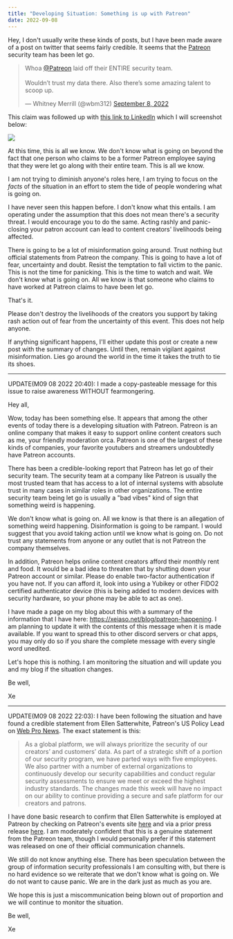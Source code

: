 ```yaml
---
title: "Developing Situation: Something is up with Patreon"
date: 2022-09-08
---
```


Hey, I don't usually write these kinds of posts, but I have been made aware of a
post on twitter that seems fairly credible. It seems that the
[Patreon](https://patreon.com) security team has been let go.

<blockquote class="twitter-tweet"><p lang="en" dir="ltr">Whoa <a href="https://twitter.com/Patreon?ref_src=twsrc%5Etfw">@Patreon</a> laid off their ENTIRE security team. <br><br>Wouldn’t trust my data there. Also there’s some amazing talent to scoop up.</p>&mdash; Whitney Merrill (@wbm312) <a href="https://twitter.com/wbm312/status/1567974063578185728?ref_src=twsrc%5Etfw">September 8, 2022</a></blockquote> <script async src="https://platform.twitter.com/widgets.js" charset="utf-8"></script>

This claim was followed up with [this link to
LinkedIn](https://www.linkedin.com/posts/emetcalfe_opentowork-activity-6973709234702032896-Ef6h/)
which I will screenshot below:

![](https://cdn.xeiaso.net/file/christine-static/blog/Screenshot+2022-09-08+200956.png)

At this time, this is all we know. We don't know what is going on beyond the
fact that one person who claims to be a former Patreon employee saying that they
were let go along with their entire team. This is all we know.

<xeblog-conv name="Cadey" mood="coffee">I am not trying to diminish anyone's
roles here, I am trying to focus on the _facts_ of the situation in an effort to
stem the tide of people wondering what is going on.</xeblog-conv>

I have never seen this happen before. I don't know what this entails. I am
operating under the assumption that this does not mean there's a security
threat. I would encourage you to do the same. Acting rashly and panic-closing
your patron account can lead to content creators' livelihoods being affected.

There is going to be a lot of misinformation going around. Trust nothing but
official statements from Patreon the company. This is going to have a lot of
fear, uncertainty and doubt. Resist the temptation to fall victim to the panic.
This is not the time for panicking. This is the time to watch and wait. We don't
know what is going on. All we know is that someone who claims to have worked at
Patreon claims to have been let go.

That's it.

Please don't destroy the livelihoods of the creators you support by taking rash
action out of fear from the uncertainty of this event. This does not help
anyone.

If anything significant happens, I'll either update this post or create a new
post with the summary of changes. Until then, remain vigilant against
misinformation. Lies go around the world in the time it takes the truth to tie
its shoes.

---

UPDATE(M09 08 2022 20:40): I made a copy-pasteable message for this issue to
raise awareness WITHOUT fearmongering.

Hey all,

Wow, today has been something else. It appears that among the other events of
today there is a developing situation with Patreon. Patreon is an online company
that makes it easy to support online content creators such as me, your friendly
moderation orca. Patreon is one of the largest of these kinds of companies, your
favorite youtubers and streamers undoubtedly have Patreon accounts.

There has been a credible-looking report that Patreon has let go of their
security team. The security team at a company like Patreon is usually the most
trusted team that has access to a lot of internal systems with absolute trust in
many cases in similar roles in other organizations. The entire security team
being let go is usually a "bad vibes" kind of sign that something weird is
happening.

We don't know what is going on. All we know is that there is an allegation of
something weird happening. Disinformation is going to be rampant. I would
suggest that you avoid taking action until we know what is going on. Do not
trust any statements from anyone or any outlet that is not Patreon the company
themselves.

In addition, Patreon helps online content creators afford their monthly rent and
food. It would be a bad idea to threaten that by shutting down your Patreon
account or similar. Please do enable two-factor authentication if you have not.
If you can afford it, look into using a Yubikey or other FIDO2 certified
authenticator device (this is being added to modern devices with security
hardware, so your phone may be able to act as one).

I have made a page on my blog about this with a summary of the information that
I have here: https://xeiaso.net/blog/patreon-happening. I am planning to update
it with the contents of this message when it is made available. If you want to
spread this to other discord servers or chat apps, you may only do so if you
share the complete message with every single word unedited.

Let's hope this is nothing. I am monitoring the situation and will update you
and my blog if the situation changes.

Be well,

Xe

---

<span id="m090820222203">UPDATE(M09 08 2022 22:03)</span>: I have been following
the situation and have found a credible statement from Ellen Satterwhite,
Patreon's US Policy Lead on [Web Pro
News](https://www.webpronews.com/patreon-just-let-its-entire-security-team-go/).
The exact statement is this:

> As a global platform, we will always prioritize the security of our creators’
> and customers’ data. As part of a strategic shift of a portion of our security
> program, we have parted ways with five employees. We also partner with a
> number of external organizations to continuously develop our security
> capabilities and conduct regular security assessments to ensure we meet or
> exceed the highest industry standards. The changes made this week will have no
> impact on our ability to continue providing a secure and safe platform for our
> creators and patrons.

I have done basic research to confirm that Ellen Satterwhite is employed at
Patreon by checking on Patreon's events site
[here](https://events.patreon.com/connect-2022Q1policylive) and via a prior
press release
[here](https://www.theverge.com/2022/7/6/23197169/luke-ross-vr-dmca-takedown-take-two-rockstar-patreon).
I am moderately confident that this is a genuine statement from the Patreon
team, though I would personally prefer if this statement was released on one of
their official communication channels.

We still do not know anything else. There has been speculation between the group
of information security professionals I am consulting with, but there is no hard
evidence so we reiterate that we don't know what is going on. We do not want to
cause panic. We are in the dark just as much as you are.

We hope this is just a miscommunication being blown out of proportion and we
will continue to monitor the situation.

Be well,

Xe

